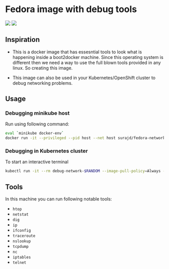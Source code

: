 # Fedora image with debug tools

[![](https://images.microbadger.com/badges/image/surajd/fedora-networking.svg)](https://microbadger.com/images/surajd/fedora-networking "Download size of image and the number of layers")
[![](https://images.microbadger.com/badges/version/surajd/fedora-networking.svg)](https://microbadger.com/images/surajd/fedora-networking "Latest version on Docker Hub")

## Inspiration

- This is a docker image that has essesntial tools to look what is happening inside a boot2docker machine. Since this operating system is
different then we need a way to use the full blown tools provided in any linux. So creating this image.

- This image can also be used in your Kubernetes/OpenShift cluster to debug networking problems.

## Usage

### Debugging minikube host

Run using following command:

```bash
eval `minikube docker-env`
docker run -it --privileged --pid host --net host surajd/fedora-networking bash
```

### Debugging in Kubernetes cluster

To start an interactive terminal

```bash
kubectl run -it --rm debug-network-$RANDOM --image-pull-policy=Always --image=surajd/fedora-networking --restart=Never bash
```

## Tools

In this machine you can run following notable tools:

- `htop`
- `netstat`
- `dig`
- `ip`
- `ifconfig`
- `traceroute`
- `nslookup`
- `tcpdump`
- `nc`
- `iptables`
- `telnet`
